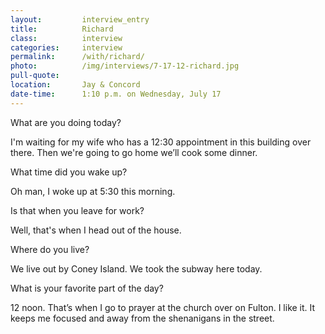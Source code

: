 ```yaml
---
layout:         interview_entry
title:          Richard
class:          interview
categories:     interview
permalink:		/with/richard/
photo:    		/img/interviews/7-17-12-richard.jpg
pull-quote:
location:		Jay & Concord
date-time: 		1:10 p.m. on Wednesday, July 17
---
```


<p class="question">What are you doing today?</p>
<p>I'm waiting for my wife who has a 12:30 appointment in this building over there. Then we're going to go home we’ll cook some dinner.</p>

<p class="question">What time did you wake up?</p>
<p>Oh man, I woke up at 5:30 this morning.</p>

<p class="question">Is that when you leave for work?</p>
<p>Well, that's when I head out of the house.</p>

<p class="question">Where do you live?</p>
<p>We live out by Coney Island. We took the subway here today.</p>

<p class="question">What is your favorite part of the day? </p>
<p>12 noon. That’s when I go to prayer at the church over on Fulton. I like it. It keeps me focused and away from the shenanigans in the street.</p>
